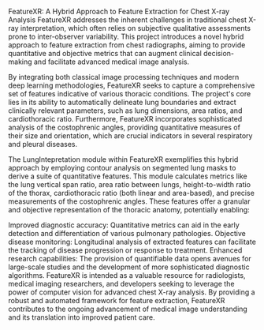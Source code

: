 FeatureXR: A Hybrid Approach to Feature Extraction for Chest X-ray Analysis
FeatureXR addresses the inherent challenges in traditional chest X-ray interpretation, which often relies on subjective qualitative assessments prone to inter-observer variability. This project introduces a novel hybrid approach to feature extraction from chest radiographs, aiming to provide quantitative and objective metrics that can augment clinical decision-making and facilitate advanced medical image analysis.

By integrating both classical image processing techniques and modern deep learning methodologies, FeatureXR seeks to capture a comprehensive set of features indicative of various thoracic conditions. The project's core lies in its ability to automatically delineate lung boundaries and extract clinically relevant parameters, such as lung dimensions, area ratios, and cardiothoracic ratio. Furthermore, FeatureXR incorporates sophisticated analysis of the costophrenic angles, providing quantitative measures of their size and orientation, which are crucial indicators in several respiratory and pleural diseases.

The LungIntepretation module within FeatureXR exemplifies this hybrid approach by employing contour analysis on segmented lung masks to derive a suite of quantitative features. This module calculates metrics like the lung vertical span ratio, area ratio between lungs, height-to-width ratio of the thorax, cardiothoracic ratio (both linear and area-based), and precise measurements of the costophrenic angles. These features offer a granular and objective representation of the thoracic anatomy, potentially enabling:

Improved diagnostic accuracy: Quantitative metrics can aid in the early detection and differentiation of various pulmonary pathologies.
Objective disease monitoring: Longitudinal analysis of extracted features can facilitate the tracking of disease progression or response to treatment.
Enhanced research capabilities: The provision of quantifiable data opens avenues for large-scale studies and the development of more sophisticated diagnostic algorithms.
FeatureXR is intended as a valuable resource for radiologists, medical imaging researchers, and developers seeking to leverage the power of computer vision for advanced chest X-ray analysis. By providing a robust and automated framework for feature extraction, FeatureXR contributes to the ongoing advancement of medical image understanding and its translation into improved patient care.
